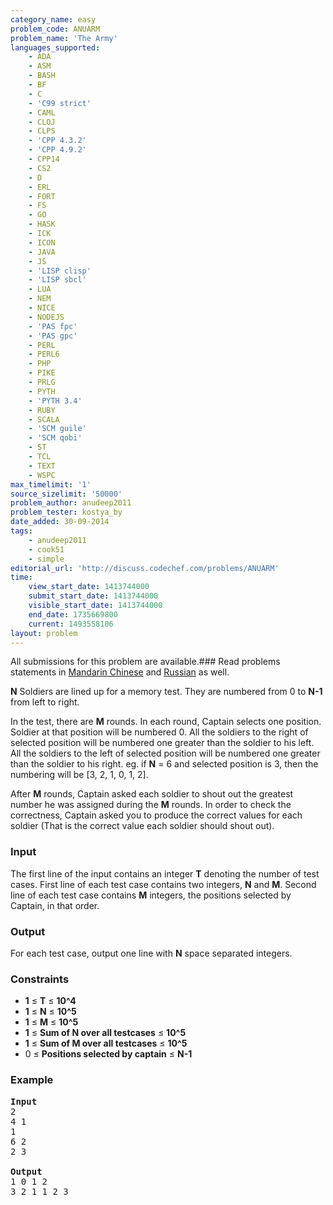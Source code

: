 ```yaml
---
category_name: easy
problem_code: ANUARM
problem_name: 'The Army'
languages_supported:
    - ADA
    - ASM
    - BASH
    - BF
    - C
    - 'C99 strict'
    - CAML
    - CLOJ
    - CLPS
    - 'CPP 4.3.2'
    - 'CPP 4.9.2'
    - CPP14
    - CS2
    - D
    - ERL
    - FORT
    - FS
    - GO
    - HASK
    - ICK
    - ICON
    - JAVA
    - JS
    - 'LISP clisp'
    - 'LISP sbcl'
    - LUA
    - NEM
    - NICE
    - NODEJS
    - 'PAS fpc'
    - 'PAS gpc'
    - PERL
    - PERL6
    - PHP
    - PIKE
    - PRLG
    - PYTH
    - 'PYTH 3.4'
    - RUBY
    - SCALA
    - 'SCM guile'
    - 'SCM qobi'
    - ST
    - TCL
    - TEXT
    - WSPC
max_timelimit: '1'
source_sizelimit: '50000'
problem_author: anudeep2011
problem_tester: kostya_by
date_added: 30-09-2014
tags:
    - anudeep2011
    - cook51
    - simple
editorial_url: 'http://discuss.codechef.com/problems/ANUARM'
time:
    view_start_date: 1413744000
    submit_start_date: 1413744000
    visible_start_date: 1413744000
    end_date: 1735669800
    current: 1493558106
layout: problem
---
```

All submissions for this problem are available.###  Read problems statements in [Mandarin Chinese](http://www.codechef.com/download/translated/COOK51/mandarin/ANUARM.pdf) and [Russian](http://www.codechef.com/download/translated/COOK51/russian/ANUARM.pdf) as well.

**N** Soldiers are lined up for a memory test. They are numbered from 0 to **N-1** from left to right.

In the test, there are **M** rounds. In each round, Captain selects one position. Soldier at that position will be numbered 0. All the soldiers to the right of selected position will be numbered one greater than the soldier to his left. All the soldiers to the left of selected position will be numbered one greater than the soldier to his right. 
eg. if **N** = 6 and selected position is 3, then the numbering will be \[3, 2, 1, 0, 1, 2\].

 After **M** rounds, Captain asked each soldier to shout out the greatest number he was assigned during the **M** rounds. In order to check the correctness, Captain asked you to produce the correct values for each soldier (That is the correct value each soldier should shout out).

### Input

The first line of the input contains an integer **T** denoting the number of test cases.
First line of each test case contains two integers, **N** and **M**.
Second line of each test case contains **M** integers, the positions selected by Captain, in that order.

### Output

For each test case, output one line with **N** space separated integers.

### Constraints

- **1** ≤ **T** ≤ **10^4**
- **1** ≤ **N** ≤ **10^5**
- **1** ≤ **M** ≤ **10^5**
- **1** ≤ **Sum of N over all testcases** ≤ **10^5**
- **1** ≤ **Sum of M over all testcases** ≤ **10^5**
- 0 ≤ **Positions selected by captain** ≤ **N-1**

### Example

<pre><b>Input</b>
2
4 1
1
6 2
2 3

<b>Output</b>
1 0 1 2
3 2 1 1 2 3

</pre>